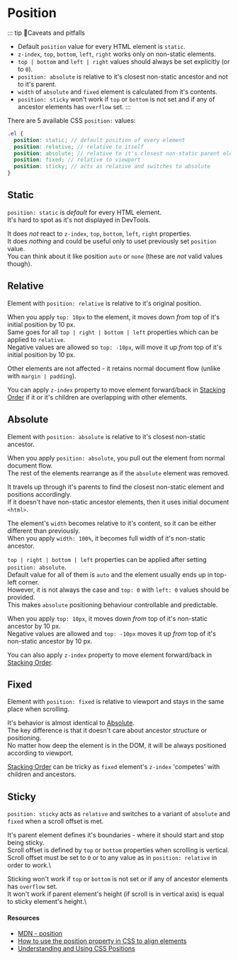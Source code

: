 # Position

::: tip 🤔Caveats and pitfalls
- Default `position` value for every HTML element is `static`.
- `z-index`, `top`, `bottom`, `left`, `right` works only on non-static elements.
- `top | bottom` and `left | right` values should always be set explicitly (or to `0`).
- `position: absolute` is relative to it's closest non-static ancestor and not to it's parent.
- `width` of `absolute` and `fixed` element is calculated from it's contents.
- `position: sticky` won't work if `top` or `bottom` is not set and if any of ancestor elements has `overflow` set.
:::

There are 5 available CSS `position:` values:

```scss
.el {
  position: static; // default position of every element
  position: relative; // relative to itself
  position: absolute; // relative to it's closest non-static parent element
  position: fixed; // relative to viewport
  position: sticky; // acts as relative and switches to absolute
}
```

## Static

`position: static` is _default_ for every HTML element.\
It's hard to spot as it's not displayed in DevTools.

It does _not_ react to `z-index`, `top`, `bottom`, `left`, `right` properties.\
It does _nothing_ and could be useful only to uset previously set `position` value.\
You can think about it like position `auto` or `none` (these are _not_ valid values though).

## Relative

Element with `position: relative` is relative to it's original position.

When you apply `top: 10px` to the element, it moves down _from_ top of it's initial position by 10 px.\
Same goes for all `top | right | bottom | left` properties which can be applied to `relative`.\
Negative values are allowed so `top: -10px`, will move it up _from_ top of it's initial position by 10 px.

Other elements are not affected - it retains normal document flow (unlike with `margin | padding`).

You can apply `z-index` property to move element forward/back in [Stacking Order](todo) if it or it's children are overlapping with other elements.

## Absolute

Element with `position: absolute` is relative to it's closest non-static ancestor.

When you apply `position: absolute`, you pull out the element from normal document flow.\
The rest of the elements rearrange as if the `absolute` element was removed.

It travels up through it's parents to find the closest non-static element and positions accordingly.\
If it doesn't have non-static ancestor elements, then it uses initial document `<html>`.

The element's `width` becomes relative to it's content, so it can be either different than previously.\
When you apply `width: 100%`, it becomes full width of it's non-static ancestor.

`top | right | bottom | left` properties can be applied after setting `position: absolute`.\
Default value for all of them is `auto` and the element usually ends up in top-left corner.\
However, it is not always the case and `top: 0` with `left: 0` values should be provided.\
This makes `absolute` positioning behaviour controllable and predictable.

When you apply `top: 10px`, it moves down _from_ top of it's non-static ancestor by 10 px.\
Negative values are allowed and `top: -10px` moves it up _from_ top of it's non-static ancestor by 10 px.

You can also apply `z-index` property to move element forward/back in [Stacking Order](todo).

## Fixed

Element with `position: fixed` is relative to viewport and stays in the same place when scrolling.

It's behavior is almost identical to [Absolute](#absolute).\
The key difference is that it doesn't care about ancestor structure or positioning.\
No matter how deep the element is in the DOM, it will be always positioned according to viewport.

[Stacking Order](todo) can be tricky as `fixed` element's `z-index` 'competes' with children and ancestors.

## Sticky

`position: sticky` acts as `relative` and switches to a variant of `absolute` and `fixed` when a scroll offset is met.

It's parent element defines it's boundaries - where it should start and stop being sticky.\
Scroll offset is defined by `top` or `bottom` properties when scrolling is vertical.\
Scroll offset must be set to `0` or to any value as in `position: relative` in order to work.\

Sticking won't work if `top` or `bottom` is not set or if any of ancestor elements  has `overflow` set.\
It won't work if parent element's height (if scroll is in vertical axis) is equal to sticky element's height.\

#### Resources

- [MDN - position](https://developer.mozilla.org/en-US/docs/Web/CSS/position)
- [How to use the position property in CSS to align elements](https://www.freecodecamp.org/news/how-to-use-the-position-property-in-css-to-align-elements-d8f49c403a26/)
- [Understanding and Using CSS Positions](https://zellwk.com/blog/css-positions/)


